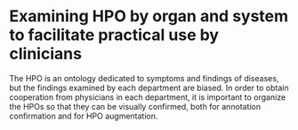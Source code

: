 # Examining HPO by organ and system to facilitate practical use by clinicians
The HPO is an ontology dedicated to symptoms and findings of diseases, but the findings examined by each department are biased. In order to obtain cooperation from physicians in each department, it is important to organize the HPOs so that they can be visually confirmed, both for annotation confirmation and for HPO augmentation.
